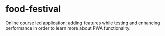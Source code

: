 # food-festival
Online course led application: adding features while testing and enhancing performance in order to learn more about PWA functionality.
